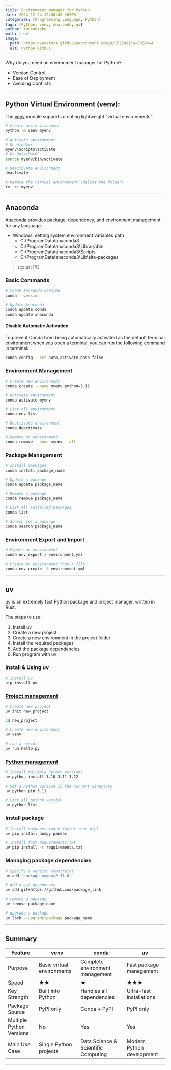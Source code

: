 ```yaml
---
title: Environment manager for Python
date: 2024-12-24 12:00:00 +0900
categories: [Programming Language, Python]
tags: [Python, venv, Anaconda, uv]
author: Youkoutaku
math: true
image:
  path: https://avatars.githubusercontent.com/u/1525981?s=200&v=4
  alt: Python Github
---
```


Why do you need an environment manager for Python?

- Version Control
- Ease of Deployment
- Avoiding Conflicts

---
## Python Virtual Environment (venv):
The [venv](https://docs.python.org/3/library/venv.html) module supports creating lightweight “virtual environments”.

```bash
# Create new environment
python -m venv myenv

# Activate environment
# On Windows:
myenv\Scripts\activate
# On Unix/MacOS:
source myenv/bin/activate

# Deactivate environment
deactivate

# Remove the virtual environment (delete the folder)
rm -rf myenv
```

---
## Anaconda
[Anaconda](https://www.anaconda.com/download) provides package, dependency, and environment management for any language.

- Windows: setting system environment variables path
  - C:\ProgramData\anaconda3
  - C:\ProgramData\anaconda3\Library\bin
  - C:\ProgramData\anaconda3\Scripts
  - C:\ProgramData\anaconda3\Lib\site-packages

> restart PC

### Basic Commands
```bash
# Check Anaconda version
conda --version

# Update Anaconda
conda update conda
conda update anaconda
```

####  Disable Automatic Activation
To prevent Conda from being automatically activated as the default terminal environment when you open a terminal, you can run the following command in terminal:

```bash
conda config --set auto_activate_base false
```

### Environment Management
```bash
# Create new environment
conda create --name myenv python=3.11

# Activate environment
conda activate myenv

# List all environment
conda env list

# Deactivate environment
conda deactivate

# Remove an environment
conda remove --name myenv --all
```

### Package Management

```bash
# Install packages
conda install package_name

# Update a package
conda update package_name

# Remove a package
conda remove package_name

# List all installed packages
conda list

# Search for a package
conda search package_name
```

### Environment Export and Import
```bash
# Export an environment
conda env export > environment.yml

# Create an environment from a file
conda env create -f environment.yml
```

---
## uv
[uv](https://docs.astral.sh/uv/) is an extremely fast Python package and project manager, written in Rust.

The steps to use:
1. Install uv
2. Create a new project
3. Create a new environment in the project folder
4. Install the required packages
5. Add the package dependencies
6. Run program with uv

### Install & Using uv

```bash
# Install uv
pip install uv
```

### [Project management](https://docs.astral.sh/uv/guides/projects/)

```bash
# Create new project
uv init new_project

cd new_project

# Create new environment
uv venv

# run a script
uv run hello.py
```

### [Python management](https://docs.astral.sh/uv/guides/install-python/#getting-started)
```bash
# Install multiple Python versions
uv python install 3.10 3.11 3.12

# Set a Python version in the current directory
uv python pin 3.11

# List all python version
uv python list
```

### Install package
```bash
# Install packages (much faster than pip)
uv pip install numpy pandas

# Install from requirements.txt
uv pip install -r requirements.txt
```

### Managing package dependencies
```bash
# Specify a version constraint
uv add 'package_name==2.31.0'

# Add a git dependency
uv add git+https://github.com/package_link

# remove a package
uv remove package_name

# upgrade a package
uv lock --upgrade-package package_name
```

---
## Summary

| Feature                  | venv                       | conda                               | uv                        |
| ------------------------ | -------------------------- | ----------------------------------- | ------------------------- |
| Purpose                  | Basic virtual environments | Complete environment management     | Fast package management   |
| Speed                    | ★★                         | ★                                   | ★★★                       |
| Key Strength             | Built into Python          | Handles all dependencies            | Ultra-fast installations  |
| Package Source           | PyPI only                  | Conda + PyPI                        | PyPI only                 |
| Multiple Python Versions | No                         | Yes                                 | Yes                       |
| Main Use Case            | Single Python projects     | Data Science & Scientific Computing | Modern Python development |

---
